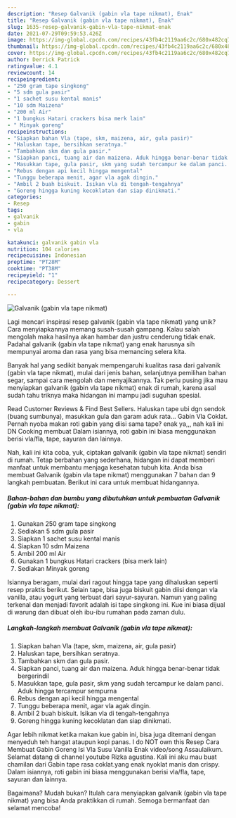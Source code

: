 ```yaml
---
description: "Resep Galvanik (gabin vla tape nikmat), Enak"
title: "Resep Galvanik (gabin vla tape nikmat), Enak"
slug: 1635-resep-galvanik-gabin-vla-tape-nikmat-enak
date: 2021-07-29T09:59:53.426Z
image: https://img-global.cpcdn.com/recipes/43fb4c2119aa6c2c/680x482cq70/galvanik-gabin-vla-tape-nikmat-foto-resep-utama.jpg
thumbnail: https://img-global.cpcdn.com/recipes/43fb4c2119aa6c2c/680x482cq70/galvanik-gabin-vla-tape-nikmat-foto-resep-utama.jpg
cover: https://img-global.cpcdn.com/recipes/43fb4c2119aa6c2c/680x482cq70/galvanik-gabin-vla-tape-nikmat-foto-resep-utama.jpg
author: Derrick Patrick
ratingvalue: 4.1
reviewcount: 14
recipeingredient:
- "250 gram tape singkong"
- "5 sdm gula pasir"
- "1 sachet susu kental manis"
- "10 sdm Maizena"
- "200 ml Air"
- "1 bungkus Hatari crackers bisa merk lain"
- " Minyak goreng"
recipeinstructions:
- "Siapkan bahan Vla (tape, skm, maizena, air, gula pasir)"
- "Haluskan tape, bersihkan seratnya."
- "Tambahkan skm dan gula pasir."
- "Siapkan panci, tuang air dan maizena. Aduk hingga benar-benar tidak bergerindil"
- "Masukkan tape, gula pasir, skm yang sudah tercampur ke dalam panci. Aduk hingga tercampur sempurna"
- "Rebus dengan api kecil hingga mengental"
- "Tunggu beberapa menit, agar vla agak dingin."
- "Ambil 2 buah biskuit. Isikan vla di tengah-tengahnya"
- "Goreng hingga kuning kecoklatan dan siap dinikmati."
categories:
- Resep
tags:
- galvanik
- gabin
- vla

katakunci: galvanik gabin vla 
nutrition: 104 calories
recipecuisine: Indonesian
preptime: "PT28M"
cooktime: "PT38M"
recipeyield: "1"
recipecategory: Dessert

---
```



![Galvanik (gabin vla tape nikmat)](https://img-global.cpcdn.com/recipes/43fb4c2119aa6c2c/680x482cq70/galvanik-gabin-vla-tape-nikmat-foto-resep-utama.jpg)

Lagi mencari inspirasi resep galvanik (gabin vla tape nikmat) yang unik? Cara menyiapkannya memang susah-susah gampang. Kalau salah mengolah maka hasilnya akan hambar dan justru cenderung tidak enak. Padahal galvanik (gabin vla tape nikmat) yang enak harusnya sih mempunyai aroma dan rasa yang bisa memancing selera kita.

Banyak hal yang sedikit banyak mempengaruhi kualitas rasa dari galvanik (gabin vla tape nikmat), mulai dari jenis bahan, selanjutnya pemilihan bahan segar, sampai cara mengolah dan menyajikannya. Tak perlu pusing jika mau menyiapkan galvanik (gabin vla tape nikmat) enak di rumah, karena asal sudah tahu triknya maka hidangan ini mampu jadi suguhan spesial.

Read Customer Reviews &amp; Find Best Sellers. Haluskan tape ubi dgn sendok (buang sumbunya), masukkan gula dan garam aduk rata… Gabin Vla Coklat. Pernah nyoba makan roti gabin yang diisi sama tape? enak ya,,, nah kali ini DN Cooking membuat Dalam isiannya, roti gabin ini biasa menggunakan berisi vla/fla, tape, sayuran dan lainnya.


Nah, kali ini kita coba, yuk, ciptakan galvanik (gabin vla tape nikmat) sendiri di rumah. Tetap berbahan yang sederhana, hidangan ini dapat memberi manfaat untuk membantu menjaga kesehatan tubuh kita. Anda bisa membuat Galvanik (gabin vla tape nikmat) menggunakan 7 bahan dan 9 langkah pembuatan. Berikut ini cara untuk membuat hidangannya.

<!--inarticleads1-->

##### Bahan-bahan dan bumbu yang dibutuhkan untuk pembuatan Galvanik (gabin vla tape nikmat):

1. Gunakan 250 gram tape singkong
1. Sediakan 5 sdm gula pasir
1. Siapkan 1 sachet susu kental manis
1. Siapkan 10 sdm Maizena
1. Ambil 200 ml Air
1. Gunakan 1 bungkus Hatari crackers (bisa merk lain)
1. Sediakan  Minyak goreng


Isiannya beragam, mulai dari ragout hingga tape yang dihaluskan seperti resep praktis berikut. Selain tape, bisa juga biskuit gabin diisi dengan vla vanilla, atau yogurt yang terbuat dari sayur-sayuran. Namun yang paling terkenal dan menjadi favorit adalah isi tape singkong ini. Kue ini biasa dijual di warung dan dibuat oleh ibu-ibu rumahan pada zaman dulu. 

<!--inarticleads2-->

##### Langkah-langkah membuat Galvanik (gabin vla tape nikmat):

1. Siapkan bahan Vla (tape, skm, maizena, air, gula pasir)
1. Haluskan tape, bersihkan seratnya.
1. Tambahkan skm dan gula pasir.
1. Siapkan panci, tuang air dan maizena. Aduk hingga benar-benar tidak bergerindil
1. Masukkan tape, gula pasir, skm yang sudah tercampur ke dalam panci. Aduk hingga tercampur sempurna
1. Rebus dengan api kecil hingga mengental
1. Tunggu beberapa menit, agar vla agak dingin.
1. Ambil 2 buah biskuit. Isikan vla di tengah-tengahnya
1. Goreng hingga kuning kecoklatan dan siap dinikmati.


Agar lebih nikmat ketika makan kue gabin ini, bisa juga ditemani dengan menyeduh teh hangat ataupun kopi panas. I do NOT own this Resep Cara Membuat Gabin Goreng Isi Vla Susu Vanilla Enak video/song Assaulaikum. Selamat datang di channel youtube Rizka agustina. Kali ini aku mau buat chamilan dari Gabin tape rasa coklat.yang enak nyoklat manis dan crispy. Dalam isiannya, roti gabin ini biasa menggunakan berisi vla/fla, tape, sayuran dan lainnya. 

Bagaimana? Mudah bukan? Itulah cara menyiapkan galvanik (gabin vla tape nikmat) yang bisa Anda praktikkan di rumah. Semoga bermanfaat dan selamat mencoba!
